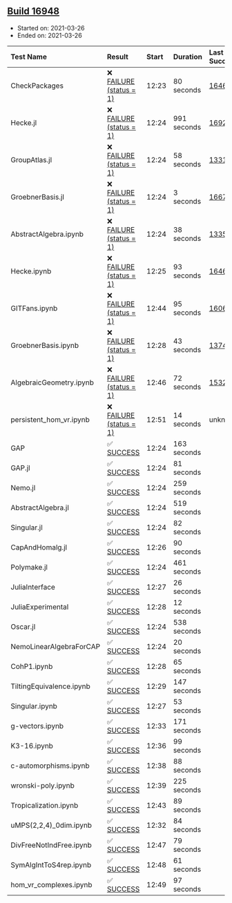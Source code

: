 ## [Build 16948](https://oscarci.mathematik.uni-kl.de/job/oscar/16948/)

* Started on: 2021-03-26
* Ended on: 2021-03-26

| Test Name    | Result | Start | Duration | Last Success | First Failure |
|:-------------|:-------|:------|:---------|:-------------|:--------------|
| CheckPackages | ❌ [FAILURE (status = 1)](https://oscarci.mathematik.uni-kl.de/job/oscar/16948/artifact/logs/build-16948/CheckPackages.log) | 12:23 | 80 seconds | [16463](https://oscarci.mathematik.uni-kl.de/job/oscar/16463/) | [16464](https://oscarci.mathematik.uni-kl.de/job/oscar/16464/) |
| Hecke.jl | ❌ [FAILURE (status = 1)](https://oscarci.mathematik.uni-kl.de/job/oscar/16948/artifact/logs/build-16948/Hecke.jl.log) | 12:24 | 991 seconds | [16920](https://oscarci.mathematik.uni-kl.de/job/oscar/16920/) | [16921](https://oscarci.mathematik.uni-kl.de/job/oscar/16921/) |
| GroupAtlas.jl | ❌ [FAILURE (status = 1)](https://oscarci.mathematik.uni-kl.de/job/oscar/16948/artifact/logs/build-16948/GroupAtlas.jl.log) | 12:24 | 58 seconds | [13311](https://oscarci.mathematik.uni-kl.de/job/oscar/13311/) | [13312](https://oscarci.mathematik.uni-kl.de/job/oscar/13312/) |
| GroebnerBasis.jl | ❌ [FAILURE (status = 1)](https://oscarci.mathematik.uni-kl.de/job/oscar/16948/artifact/logs/build-16948/GroebnerBasis.jl.log) | 12:24 | 3 seconds | [16676](https://oscarci.mathematik.uni-kl.de/job/oscar/16676/) | [16677](https://oscarci.mathematik.uni-kl.de/job/oscar/16677/) |
| AbstractAlgebra.ipynb | ❌ [FAILURE (status = 1)](https://oscarci.mathematik.uni-kl.de/job/oscar/16948/artifact/logs/build-16948/AbstractAlgebra.ipynb.log) | 12:24 | 38 seconds | [13355](https://oscarci.mathematik.uni-kl.de/job/oscar/13355/) | [13356](https://oscarci.mathematik.uni-kl.de/job/oscar/13356/) |
| Hecke.ipynb | ❌ [FAILURE (status = 1)](https://oscarci.mathematik.uni-kl.de/job/oscar/16948/artifact/logs/build-16948/Hecke.ipynb.log) | 12:25 | 93 seconds | [16463](https://oscarci.mathematik.uni-kl.de/job/oscar/16463/) | [16464](https://oscarci.mathematik.uni-kl.de/job/oscar/16464/) |
| GITFans.ipynb | ❌ [FAILURE (status = 1)](https://oscarci.mathematik.uni-kl.de/job/oscar/16948/artifact/logs/build-16948/GITFans.ipynb.log) | 12:44 | 95 seconds | [16068](https://oscarci.mathematik.uni-kl.de/job/oscar/16068/) | [16069](https://oscarci.mathematik.uni-kl.de/job/oscar/16069/) |
| GroebnerBasis.ipynb | ❌ [FAILURE (status = 1)](https://oscarci.mathematik.uni-kl.de/job/oscar/16948/artifact/logs/build-16948/GroebnerBasis.ipynb.log) | 12:28 | 43 seconds | [13748](https://oscarci.mathematik.uni-kl.de/job/oscar/13748/) | [13749](https://oscarci.mathematik.uni-kl.de/job/oscar/13749/) |
| AlgebraicGeometry.ipynb | ❌ [FAILURE (status = 1)](https://oscarci.mathematik.uni-kl.de/job/oscar/16948/artifact/logs/build-16948/AlgebraicGeometry.ipynb.log) | 12:46 | 72 seconds | [15322](https://oscarci.mathematik.uni-kl.de/job/oscar/15322/) | [15323](https://oscarci.mathematik.uni-kl.de/job/oscar/15323/) |
| persistent_hom_vr.ipynb | ❌ [FAILURE (status = 1)](https://oscarci.mathematik.uni-kl.de/job/oscar/16948/artifact/logs/build-16948/persistent_hom_vr.ipynb.log) | 12:51 | 14 seconds | unknown | unknown |
| GAP | ✅ [SUCCESS](https://oscarci.mathematik.uni-kl.de/job/oscar/16948/artifact/logs/build-16948/GAP.log) | 12:24 | 163 seconds |  |  |
| GAP.jl | ✅ [SUCCESS](https://oscarci.mathematik.uni-kl.de/job/oscar/16948/artifact/logs/build-16948/GAP.jl.log) | 12:24 | 81 seconds |  |  |
| Nemo.jl | ✅ [SUCCESS](https://oscarci.mathematik.uni-kl.de/job/oscar/16948/artifact/logs/build-16948/Nemo.jl.log) | 12:24 | 259 seconds |  |  |
| AbstractAlgebra.jl | ✅ [SUCCESS](https://oscarci.mathematik.uni-kl.de/job/oscar/16948/artifact/logs/build-16948/AbstractAlgebra.jl.log) | 12:24 | 519 seconds |  |  |
| Singular.jl | ✅ [SUCCESS](https://oscarci.mathematik.uni-kl.de/job/oscar/16948/artifact/logs/build-16948/Singular.jl.log) | 12:24 | 82 seconds |  |  |
| CapAndHomalg.jl | ✅ [SUCCESS](https://oscarci.mathematik.uni-kl.de/job/oscar/16948/artifact/logs/build-16948/CapAndHomalg.jl.log) | 12:26 | 90 seconds |  |  |
| Polymake.jl | ✅ [SUCCESS](https://oscarci.mathematik.uni-kl.de/job/oscar/16948/artifact/logs/build-16948/Polymake.jl.log) | 12:24 | 461 seconds |  |  |
| JuliaInterface | ✅ [SUCCESS](https://oscarci.mathematik.uni-kl.de/job/oscar/16948/artifact/logs/build-16948/JuliaInterface.log) | 12:27 | 26 seconds |  |  |
| JuliaExperimental | ✅ [SUCCESS](https://oscarci.mathematik.uni-kl.de/job/oscar/16948/artifact/logs/build-16948/JuliaExperimental.log) | 12:28 | 12 seconds |  |  |
| Oscar.jl | ✅ [SUCCESS](https://oscarci.mathematik.uni-kl.de/job/oscar/16948/artifact/logs/build-16948/Oscar.jl.log) | 12:24 | 538 seconds |  |  |
| NemoLinearAlgebraForCAP | ✅ [SUCCESS](https://oscarci.mathematik.uni-kl.de/job/oscar/16948/artifact/logs/build-16948/NemoLinearAlgebraForCAP.log) | 12:24 | 20 seconds |  |  |
| CohP1.ipynb | ✅ [SUCCESS](https://oscarci.mathematik.uni-kl.de/job/oscar/16948/artifact/logs/build-16948/CohP1.ipynb.log) | 12:28 | 65 seconds |  |  |
| TiltingEquivalence.ipynb | ✅ [SUCCESS](https://oscarci.mathematik.uni-kl.de/job/oscar/16948/artifact/logs/build-16948/TiltingEquivalence.ipynb.log) | 12:29 | 147 seconds |  |  |
| Singular.ipynb | ✅ [SUCCESS](https://oscarci.mathematik.uni-kl.de/job/oscar/16948/artifact/logs/build-16948/Singular.ipynb.log) | 12:27 | 53 seconds |  |  |
| g-vectors.ipynb | ✅ [SUCCESS](https://oscarci.mathematik.uni-kl.de/job/oscar/16948/artifact/logs/build-16948/g-vectors.ipynb.log) | 12:33 | 171 seconds |  |  |
| K3-16.ipynb | ✅ [SUCCESS](https://oscarci.mathematik.uni-kl.de/job/oscar/16948/artifact/logs/build-16948/K3-16.ipynb.log) | 12:36 | 99 seconds |  |  |
| c-automorphisms.ipynb | ✅ [SUCCESS](https://oscarci.mathematik.uni-kl.de/job/oscar/16948/artifact/logs/build-16948/c-automorphisms.ipynb.log) | 12:38 | 88 seconds |  |  |
| wronski-poly.ipynb | ✅ [SUCCESS](https://oscarci.mathematik.uni-kl.de/job/oscar/16948/artifact/logs/build-16948/wronski-poly.ipynb.log) | 12:39 | 225 seconds |  |  |
| Tropicalization.ipynb | ✅ [SUCCESS](https://oscarci.mathematik.uni-kl.de/job/oscar/16948/artifact/logs/build-16948/Tropicalization.ipynb.log) | 12:43 | 89 seconds |  |  |
| uMPS(2,2,4)_0dim.ipynb | ✅ [SUCCESS](https://oscarci.mathematik.uni-kl.de/job/oscar/16948/artifact/logs/build-16948/uMPS-2-2-4-_0dim.ipynb.log) | 12:32 | 84 seconds |  |  |
| DivFreeNotIndFree.ipynb | ✅ [SUCCESS](https://oscarci.mathematik.uni-kl.de/job/oscar/16948/artifact/logs/build-16948/DivFreeNotIndFree.ipynb.log) | 12:47 | 79 seconds |  |  |
| SymAlgIntToS4rep.ipynb | ✅ [SUCCESS](https://oscarci.mathematik.uni-kl.de/job/oscar/16948/artifact/logs/build-16948/SymAlgIntToS4rep.ipynb.log) | 12:48 | 61 seconds |  |  |
| hom_vr_complexes.ipynb | ✅ [SUCCESS](https://oscarci.mathematik.uni-kl.de/job/oscar/16948/artifact/logs/build-16948/hom_vr_complexes.ipynb.log) | 12:49 | 97 seconds |  |  |
